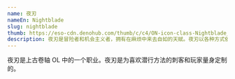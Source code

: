 ```yaml
---
name: 夜刃
nameEn: Nightblade
slug: nightblade
thumb: https://eso-cdn.denohub.com/thumb/c/c4/ON-icon-class-Nightblade_full.png
description: 夜刃是冒险者和机会主义者，拥有在麻烦中来去自如的天赋。夜刃以各种方式依赖潜行、刀剑和速度，在冲突和厄运中发展自身，凭借自己的运气和狡猾生存。
---
```


夜刃是上古卷轴 OL 中的一个职业。夜刃是为喜欢潜行方法的刺客和玩家量身定制的。
